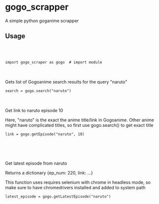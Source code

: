 # gogo_scrapper
A simple python goganime scrapper


## Usage
<br />
<br />

```import gogo_scraper as gogo  # import module```
<br />
<br />
<br />

<p> Gets list of Gogoanime search results for the query "naruto" </p>

```search = gogo.search("naruto")```
<br />
<br />
<br />

<p> Get link to naruto episode 10</p>
<p> Here, "naruto" is the exact the anime title/link in Gogoanime. Other anime might have complicated titles, so first use gogo.search() to get exact title</p>

```link = gogo.getEpisode("naruto", 10)```

<br />
<br />
<br />

<p> Get latest episode from naruto </p>
<p> Returns a dictionary {ep_num: 220, link: ...} </p>

<p> This function uses requires selenium with chrome in headless mode, so make sure to have chromedrivers installed and added to system path </p>

```latest_episode = gogo.getLatestEpisode("naruto")```
